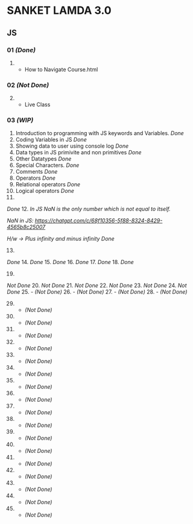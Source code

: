# SANKET LAMDA 3.0

## JS

### 01 *(Done)*
01. - How to Navigate Course.html

### 02 *(Not Done)*
02. - Live Class

### 03 *(WIP)*
01. Introduction to programming with JS keywords and Variables.
*Done*
02. Coding Variables in JS
*Done*
03. Showing data to user using console log
*Done*
04. Data types in JS primivite and non primitives
*Done*
05. Other Datatypes
*Done*
06. Special Characters.
*Done*
07. Comments
*Done*
08. Operators 
*Done*
09. Relational operators
*Done*
10. Logical operators
*Done*
11. 
*Done*
12. 
*In JS NaN is the only number which is not equal to itself.*

*NaN in JS: https://chatgpt.com/c/68f10356-5f88-8324-8429-4565b8c25007*

*H/w -> Plus infinity and minus infinity*
*Done*

13. 
*Done*
14. 
*Done*
15. 
*Done*
16. 
*Done*
17. 
*Done*
18. 
*Done*

19. 
*Not Done*
20. 
*Not Done*
21. 
*Not Done*
22. 
*Not Done*
23. 
*Not Done*
24. 
*Not Done*
25.  -  *(Not Done)*
26.  -  *(Not Done)*
27.  -  *(Not Done)*
28.  -  *(Not Done)*


29.  -  *(Not Done)*
30.  -  *(Not Done)*
31.  -  *(Not Done)*
32.  -  *(Not Done)*
33.  -  *(Not Done)*
34.  -  *(Not Done)*
35.  -  *(Not Done)*
36.  -  *(Not Done)*
37.  -  *(Not Done)*
38.  -  *(Not Done)*
39.  -  *(Not Done)*
40.  -  *(Not Done)*
41.  -  *(Not Done)*
42.  -  *(Not Done)*
43.  -  *(Not Done)*
44.  -  *(Not Done)*
45.  -  *(Not Done)*
